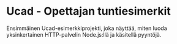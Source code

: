 # Ucad - Opettajan tuntiesimerkit

Ensimmäinen Ucad-esimerkkiprojekti, joka näyttää, miten luoda yksinkertainen HTTP-palvelin Node.js:llä ja käsitellä pyyntöjä.

